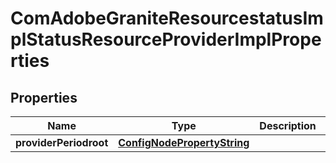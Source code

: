 
# ComAdobeGraniteResourcestatusImplStatusResourceProviderImplProperties

## Properties
Name | Type | Description | Notes
------------ | ------------- | ------------- | -------------
**providerPeriodroot** | [**ConfigNodePropertyString**](ConfigNodePropertyString.md) |  |  [optional]




